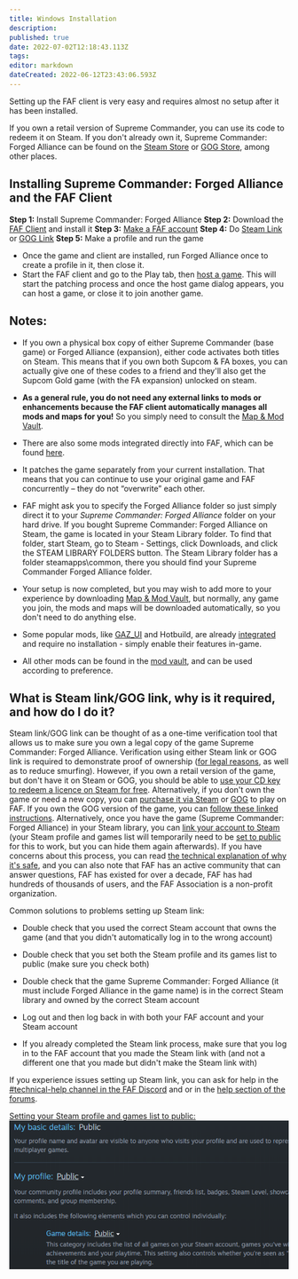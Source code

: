 ```yaml
---
title: Windows Installation
description: 
published: true
date: 2022-07-02T12:18:43.113Z
tags: 
editor: markdown
dateCreated: 2022-06-12T23:43:06.593Z
---
```




Setting up the FAF client is very easy and requires almost no setup after it has been installed.

If you own a retail version of Supreme Commander, you can use its code to redeem it on Steam.  If you don't already own it, Supreme Commander: Forged Alliance can be found on the [Steam Store](http://store.steampowered.com/app/9420/) or [GOG Store](https://www.gog.com/game/supreme_commander_gold_edition), among other places.

## Installing Supreme Commander: Forged Alliance and the FAF Client

**Step 1:**  Install Supreme Commander: Forged Alliance
**Step 2:** Download the [FAF Client](https://faforever.com/client) and install it
**Step 3:** [Make a FAF account](https://faforever.com/account/register)
**Step 4:** Do [Steam Link](https://www.faforever.com/account/link) or [GOG Link](https://www.faforever.com/account/linkGog)
**Step 5:** Make a profile and run the game
- Once the game and client are installed, run Forged Alliance once to create a profile in it, then close it.
- Start the FAF client and go to the Play tab, then [host a game](/Host-and-join-games). This will start the patching process and once the host game dialog appears, you can host a game, or close it to join another game.

## Notes:
- If you own a physical box copy of either Supreme Commander (base game) or Forged Alliance (expansion), either code activates both titles on Steam. This means that if you own both Supcom & FA boxes, you can actually give one of these codes to a friend and they'll also get the Supcom Gold game (with the FA expansion) unlocked on steam.
 - **As a general rule, you do not need any external links to mods or enhancements because the FAF client automatically manages all mods and maps for you!** So you simply need to consult the [Map & Mod Vault](/Map-&-Mod-Vault).

- There are also some mods integrated directly into FAF, which can be found [here](/Game-Modifications-(Mods)).

 - It patches the game separately from your current installation. That means that you can continue to use your original game and FAF concurrently – they do not “overwrite” each other.
- FAF might ask you to specify the Forged Alliance folder so just simply direct it to your *Supreme Commander: Forged Alliance* folder on your hard drive. If you bought Supreme Commander: Forged Alliance on Steam, the game is located in your Steam Library folder. To find that folder, start Steam, go to Steam - Settings, click Downloads, and click the STEAM LIBRARY FOLDERS button. The Steam Library folder has a folder steamapps\\common, there you should find your Supreme Commander Forged Alliance folder.
- Your setup is now completed, but you may wish to add more to your experience by downloading [Map & Mod Vault](/Map-&-Mod-Vault), but normally, any game you join, the mods and maps will be downloaded automatically, so you don't need to do anything else.

- Some popular mods, like [GAZ_UI](/Mods/GAZ_UI) and Hotbuild, are already [integrated](/Game-Modifications-(Mods)#Integrated-Mods) and require no installation - simply enable their features in-game.

- All other mods can be found in the [mod vault](/Map-&-Mod-Vault#mod-vault), and can be used according to preference.

## What is Steam link/GOG link, why is it required, and how do I do it?

Steam link/GOG link can be thought of as a one-time verification tool that allows us to make sure you own a legal copy of the game Supreme Commander: Forged Alliance.  Verification using either Steam link or GOG link is required to demonstrate proof of ownership ([for legal reasons](https://forum.faforever.com/topic/252/why-do-i-need-to-link-my-account-to-steam), as well as to reduce smurfing).  However, if you own a retail version of the game, but don't have it on Steam or GOG, you should be able to [use your CD key to redeem a licence on Steam for free](https://help.steampowered.com/en/faqs/view/0e71-0971-324a-1161).  Alternatively, if you don't own the game or need a new copy, you can [purchase it via Steam](https://store.steampowered.com/app/9420) or [GOG](https://www.gog.com/en/game/supreme_commander_gold_edition) to play on FAF.  If you own the GOG version of the game, you can [follow these linked instructions](https://www.faforever.com/account/linkGog).  Alternatively, once you have the game (Supreme Commander: Forged Alliance) in your Steam library, you can [link your account to Steam](https://www.faforever.com/account/link) (your Steam profile and games list will temporarily need to be [set to public](https://help.steampowered.com/en/faqs/view/588C-C67D-0251-C276) for this to work, but you can hide them again afterwards).  If you have concerns about this process, you can read [the technical explanation of why it's safe](https://forum.faforever.com/topic/279/the-steam-login-is-suspicious-are-you-stealing-my-account), and you can also note that FAF has an active community that can answer questions, FAF has existed for over a decade, FAF has had hundreds of thousands of users, and the FAF Association is a non-profit organization.

Common solutions to problems setting up Steam link:

* Double check that you used the correct Steam account that owns the game (and that you didn't automatically log in to the wrong account)

* Double check that you set both the Steam profile and its games list to public (make sure you check both)

* Double check that the game Supreme Commander: Forged Alliance (it must include Forged Alliance in the game name) is in the correct Steam library and owned by the correct Steam account

* Log out and then log back in with both your FAF account and your Steam account

*  If you already completed the Steam link process, make sure that you log in to the FAF account that you made the Steam link with (and not a different one that you made but didn't make the Steam link with)

If you experience issues setting up Steam link, you can ask for help in the  [#technical-help channel in the FAF Discord](https://discord.gg/rvfaGTpNbK) and or in the [help section of the forums](https://forum.faforever.com/category/4/i-need-help).

[Setting your Steam profile and games list to public:
![set_to_public.png](/images/set_to_public.png)](https://help.steampowered.com/en/faqs/view/588C-C67D-0251-C276)